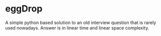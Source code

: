 # eggDrop
A simple python based solution to an old interview question that is rarely used nowadays. Answer is in linear time and linear space complexity. 
